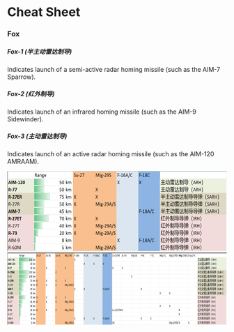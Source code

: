 # Cheat Sheet

### Fox

##### Fox-1 (半主动雷达制导)

Indicates launch of a semi-active radar homing missile (such as the AIM-7 Sparrow).


##### Fox-2 (红外制导)

Indicates launch of an infrared homing missile (such as the AIM-9 Sidewinder).


##### Fox-3 (主动雷达制导)

Indicates launch of an active radar homing missile (such as the AIM-120 AMRAAM).


<img src="images_cheat_sheet/missiles_smallchart2.png" width="600" height="184"/>


<img src="images_cheat_sheet/missiles_fullchart.png" width="800" height="166"/>